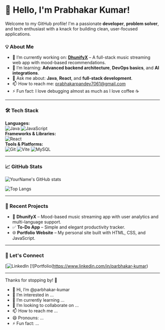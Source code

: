 # 👋 Hello, I'm Prabhakar Kumar!

Welcome to my GitHub profile! I'm a passionate **developer**, **problem solver**, and tech enthusiast with a knack for building clean, user-focused applications.

### 💡 About Me

- 🔭 I’m currently working on: **[DhunifyX](#)** – A full-stack music streaming web app with mood-based recommendations.
- 🌱 I’m learning: **Advanced backend architecture**, **DevOps basics**, and **AI integrations**.
- 💬 Ask me about: **Java**,  **React**, and **full-stack development**.
- 📫 How to reach me: [prabhakarpandey7061@gmail.com](mailto:prabhakarpandey7061@gmail.com)
- ⚡ Fun fact: I love debugging almost as much as I love coffee ☕️

---

### 🛠️ Tech Stack

**Languages:**  
![Java](https://img.shields.io/badge/Java-%23ED8B00.svg?style=flat&logo=java&logoColor=white) 
![JavaScript](https://img.shields.io/badge/JavaScript-%23323330.svg?style=flat&logo=javascript&logoColor=%23F7DF1E)  
**Frameworks & Libraries:**  
![React](https://img.shields.io/badge/React-%2320232a.svg?style=flat&logo=react&logoColor=%2361DAFB)  
**Tools & Platforms:**  
![Git](https://img.shields.io/badge/Git-%23F05032.svg?style=flat&logo=git&logoColor=white)
![Vite](https://img.shields.io/badge/Vite-646CFF?style=flat&logo=vite&logoColor=white)
![MySQL](https://img.shields.io/badge/MySQL-%2300f.svg?style=flat&logo=mysql&logoColor=white)

---

### 📈 GitHub Stats

![YourName's GitHub stats](https://github-readme-stats.vercel.app/api?username=yourusername&show_icons=true&theme=tokyonight)

![Top Langs](https://github-readme-stats.vercel.app/api/top-langs/?username=yourusername&layout=compact&theme=tokyonight)

---

### 🧠 Recent Projects

- 🎵 **DhunifyX** – Mood-based music streaming app with user analytics and multi-language support.
- ✅ **To-Do App** – Simple and elegant productivity tracker.
- 🌐 **Portfolio Website** – My personal site built with HTML, CSS, and JavaScript.

---

### 🤝 Let's Connect

[![LinkedIn](https://www.linkedin.com/in/parbhakar-kumar)
[![Portfolio(https://www.linkedin.com/in/parbhakar-kumar)

---

Thanks for stopping by! 🚀
- 👋 Hi, I’m @parbhakar-kumar
- 👀 I’m interested in ...
- 🌱 I’m currently learning ...
- 💞️ I’m looking to collaborate on ...
- 📫 How to reach me ...
- 😄 Pronouns: ...
- ⚡ Fun fact: ...

<!---
parbhakar-kumar/parbhakar-kumar is a ✨ special ✨ repository because its `README.md` (this file) appears on your GitHub profile.
You can click the Preview link to take a look at your changes.
--->
